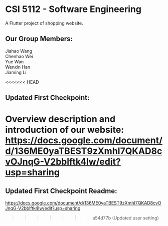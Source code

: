 # CSI 5112 - Software Engineering

A Flutter project of shopping website.

## Our Group Members:
Jiahao Wang </br>
Chenhao Wei </br>
Yue Wan </br>
Wenxin Han </br>
Jiaming Li </br>

<<<<<<< HEAD
## Updated First Checkpoint:
Overview description and introduction of our website: 
https://docs.google.com/document/d/136ME0yaTBEST9zXmhI7QKAD8cvOJnqG-V2bblftk4lw/edit?usp=sharing </br>
=======
## Updated First Checkpoint Readme:
https://docs.google.com/document/d/136ME0yaTBEST9zXmhI7QKAD8cvOJnqG-V2bblftk4lw/edit?usp=sharing
>>>>>>> a54d77b (Updated user setting)
